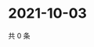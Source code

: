 # 2021-10-03

共 0 条

<!-- BEGIN WEIBO -->
<!-- 最后更新时间 Sun Oct 03 2021 21:13:00 GMT+0800 (China Standard Time) -->

<!-- END WEIBO -->
